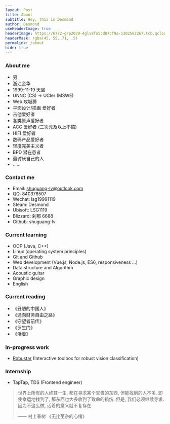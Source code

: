 ```yaml
---
layout: Post
title: About
subtitle: Hey, this is Desmond
author: Desmond
useHeaderImage: true
headerImage: https://6772-grp2020-4glv8fo5cd87cf9a-1302562267.tcb.qcloud.la/about-bg.jpg?sign=9204ba2451eab1ee4ebb0918223634e5&t=1653727904
headerMask: rgba(45, 55, 71, .5)
permalink: /about
hide: true
---
```


### About me

- 男
- 浙江金华
- 1999-11-19 天蝎
- UNNC (CS) -> UCIer (MSWE)
- Web 攻城狮
- 平面设计/插画 爱好者
- 吉他爱好者
- 各类原声爱好者
- ACG 爱好者 (二次元及以上不搞)
- HIFI 爱好者
- 数码产品爱好者
- 轻度完美主义者
- BPD 潜在患者
- 最讨厌自己的人
- ......

### Contact me

- Email: shuguang-lv@outlook.com
- QQ: 840376507
- Wechat: lsg19991119
- Steam: Desmond
- Ubisoft: LSG1119
- Blizzard: 刹那 6688
- Github: shuguang-lv

### Current learning

- OOP (Java, C++)
- Linux (operating system principles)
- Git and Github
- Web development (Vue.js, Node.js, ES6, responsiveness ...)
- Data structure and Algorithm
- Acoustic guitar
- Graphic design
- English

### Current reading

- 《丑陋的中国人》
- 《通向财务自由之路》
- 《守望者前传》
- 《罗生门》
- 《活着》

### In-progress work

- [Robustar](https://github.com/HaohanWang/Robustar_implementation) (Interactive toolbox for robust vision classification)

### Internship

- TapTap, TDS (Frontend engineer)

> 世界上所有的人终其一生, 都在寻求某个宝贵的东西, 但能找到的人不多. 即使幸运地找到了, 那东西也大多收到了致命的损伤. 但是, 我们必须继续寻求. 因为不这么做, 活着的意义就不复存在.
>
> —— 村上春树 《无比芜杂的心绪》
